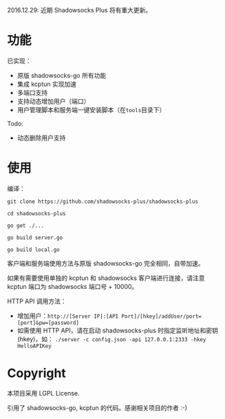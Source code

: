 2016.12.29: 近期 Shadowsocks Plus 将有重大更新。

# 功能

已实现：
- 原版 shadowsocks-go 所有功能
- 集成 kcptun 实现加速
- 多端口支持
- 支持动态增加用户（端口）
- 用户管理脚本和服务端一键安装脚本（在`tools`目录下）

Todo:
- 动态删除用户支持

# 使用

编译：
```
git clone https://github.com/shadowsocks-plus/shadowsocks-plus

cd shadowsocks-plus

go get ./...

go build server.go

go build local.go
```

客户端和服务端使用方法与原版 shadowsocks-go 完全相同，自带加速。

如果有需要使用单独的 kcptun 和 shadowsocks 客户端进行连接，请注意 kcptun 端口为 shadowsocks 端口号 + 10000。

HTTP API 调用方法：
- 增加用户：`http://[Server IP]:[API Port]/[hkey]/addUser/port=[port]&pw=[password]`
- 如需使用 HTTP API，请在启动 shadowsocks-plus 时指定监听地址和密钥 (hkey)，如：
  `./server -c config.json -api 127.0.0.1:2333 -hkey HelloAPIKey`

# Copyright

本项目采用 LGPL License.

引用了 shadowsocks-go, kcptun 的代码。感谢相关项目的作者 :-)

